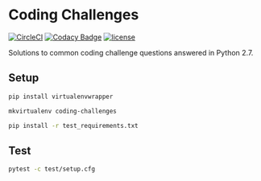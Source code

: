 # Coding Challenges

[![CircleCI](https://img.shields.io/circleci/project/github/suddi/coding-challenges.svg)](https://circleci.com/gh/suddi/coding-challenges)
[![Codacy Badge](https://api.codacy.com/project/badge/Grade/f49da84091a24ef8bae87bdc4ed10423)](https://www.codacy.com/app/Suddi/coding-challenges?utm_source=github.com&utm_medium=referral&utm_content=suddi/coding-challenges&utm_campaign=badger)
[![license](https://img.shields.io/github/license/suddi/coding-challenges.svg)](https://github.com/suddi/coding-challenges/blob/master/LICENSE)

Solutions to common coding challenge questions answered in Python 2.7.

## Setup

````sh
pip install virtualenvwrapper
````

````sh
mkvirtualenv coding-challenges

pip install -r test_requirements.txt
````

## Test

````sh
pytest -c test/setup.cfg
````
